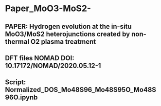 # Paper_MoO3-MoS2-
## PAPER: Hydrogen evolution at the in-situ MoO3/MoS2 heterojunctions created by non-thermal O2 plasma treatment
## DFT files NOMAD DOI: 10.17172/NOMAD/2020.05.12-1
## Script: Normalized_DOS_Mo48S96_Mo48S95O_Mo48S96O.ipynb

